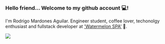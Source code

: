 

### Hello friend... Welcome to my github account 💻!

I'm Rodrigo Mardones Aguilar. Engineer student, coffee lover, techonolgy enthusiast and fullstack developer at ['Watermelon SPA'](http://bewatermelon.com/)  🍉.


![](https://carbon.now.sh/?bg=rgba(171%2C%20184%2C%20195%2C%201)&t=one-dark&wt=none&l=javascript&ds=true&dsyoff=20px&dsblur=68px&wc=true&wa=false&pv=56px&ph=56px&ln=true&fl=1&fm=Hack&fs=13px&lh=132%25&si=false&es=2x&wm=false&code=const%2520myFavTechnologies%2520%253D%2520%257B%250A%2509back%253A%2520%257B%250A%2520%2520%2520%2520%2509javascript%253A%2520true%252C%250A%2520%2520%2520%2520%2520%2520%2509python%253A%2520true%252C%250A%2520%2520%2520%2520%2520%2520%2509typescript%253A%2520true%252C%250A%2520%2520%2520%2520%2520%2520%2509node%253A%2520true%252C%250A%2520%2520%2520%2520%2520%2520%2509django%253A%2520true%250A%2520%2520%2520%2520%257D%252C%250A%2520%2520%2509front%2520%253A%2520%257B%250A%2520%2520%2520%2520%2509reactjs%2520%253A%2520true%252C%250A%2520%2520%2520%2520%2520%2520%2509vuejs%2520%253Atrue%250A%2520%2520%2520%2520%257D%252C%250A%2520%2520%2509others%253A%2520%257B%250A%2520%2520%2520%2520%2509docker%2520%253A%2520true%252C%250A%2520%2520%2520%2520%2520%2520%2509gcp%2520%253A%2520true%250A%2520%2520%2520%2520%257D%250A%257D)
<!--
**RodrigoMardones/RodrigoMardones** is a ✨ _special_ ✨ repository because its `README.md` (this file) appears on your GitHub profile.

Here are some ideas to get you started:

- 🔭 I’m currently working on ...
- 🌱 I’m currently learning ...
- 👯 I’m looking to collaborate on ...
- 🤔 I’m looking for help with ...
- 💬 Ask me about ...
- 📫 How to reach me: ...
- 😄 Pronouns: ...
- ⚡ Fun fact: ...
-->
